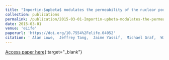 ```yaml
---
title: "Importin-$upbeta$ modulates the permeability of the nuclear pore complex in a Ran-dependent manner"
collection: publications
permalink: /publication/2015-03-01-Importin-upbeta-modulates-the-permeability-of-the-nuclear-pore-complex-in-a-Ran-dependent-manner
date: 2015-03-01
venue: 'eLife'
paperurl: 'https://doi.org/10.7554%2Felife.04052'
citation: ' Alan Lowe,  Jeffrey Tang,  Jaime Yassif,  Michael Graf,  William Huang,  Jay Groves,  Karsten Weis,  Jan Liphardt, &quot;Importin-$upbeta$ modulates the permeability of the nuclear pore complex in a Ran-dependent manner.&quot; eLife, 2015.'
---
```

[Access paper here](https://doi.org/10.7554%2Felife.04052){:target="_blank"}
